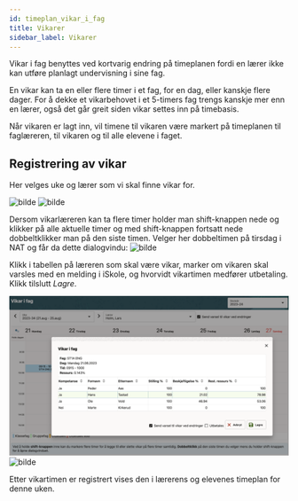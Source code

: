 ```yaml
---
id: timeplan_vikar_i_fag
title: Vikarer
sidebar_label: Vikarer
---
```

Vikar i fag benyttes ved kortvarig endring på timeplanen fordi en lærer ikke kan utføre planlagt undervisning i sine fag. 

En vikar kan ta en eller flere timer i et fag, for en dag, eller kanskje flere dager. For å dekke et vikarbehovet i et 5-timers fag trengs kanskje mer enn en lærer, også det går greit siden vikar settes inn på timebasis.

Når vikaren er lagt inn, vil timene til vikaren være markert på timeplanen til faglæreren, til vikaren og til alle elevene i faget.

## Registrering av vikar
Her velges uke og lærer som vi skal finne vikar for.

![bilde](https://github.com/user-attachments/assets/c8b19068-d1f0-4704-832d-289f2521dab2)
![bilde](https://github.com/user-attachments/assets/fe622aa7-8013-4b7a-b36f-f098ebd352f7)

Dersom  vikarlæreren kan ta flere timer holder man shift-knappen nede og klikker på alle aktuelle timer og med shift-knappen fortsatt nede dobbeltklikker man på den siste timen. Velger her dobbeltimen på tirsdag i NAT og får da dette dialogvindu:
![bilde](https://github.com/user-attachments/assets/19ff8b1e-a323-40a6-90dd-89977cc626d3)

Klikk i tabellen på læreren som skal være vikar, marker om vikaren skal varsles med en melding i iSkole, og hvorvidt vikartimen medfører utbetaling. Klikk tilslutt _Lagre_.

![bilde](/img/tp_vikarer_registrering.png)
![bilde](https://github.com/user-attachments/assets/775d5046-a928-4ad3-8597-94ab4e4e9363)

Etter vikartimen er registrert vises den i lærerens og elevenes timeplan for denne uken.



